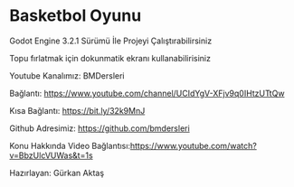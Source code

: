 ﻿# Basketbol Oyunu

Godot Engine 3.2.1 Sürümü İle Projeyi Çalıştırabilirsiniz 

Topu fırlatmak için dokunmatik ekranı kullanabilirisiniz

Youtube Kanalımız: BMDersleri

Bağlantı: https://www.youtube.com/channel/UCIdYgV-XFjv9q0IHtzUTtQw

Kısa Bağlantı: https://bit.ly/32k9MnJ

Github Adresimiz: https://github.com/bmdersleri

Konu Hakkında Video Bağlantısı:https://www.youtube.com/watch?v=BbzUlcVUWas&t=1s

Hazırlayan: Gürkan Aktaş
